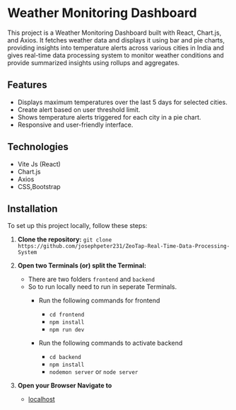 # Weather Monitoring Dashboard

This project is a Weather Monitoring Dashboard built with React, Chart.js, and Axios. It fetches weather data and displays it using bar and pie charts, providing insights into temperature alerts across various cities in India and gives real-time data processing system to monitor weather conditions and provide summarized insights using rollups and aggregates.


## Features

- Displays maximum temperatures over the last 5 days for selected cities.
- Create alert based on user threshold limit.
- Shows temperature alerts triggered for each city in a pie chart.
- Responsive and user-friendly interface.

## Technologies

- Vite Js (React)
- Chart.js
- Axios
- CSS,Bootstrap

## Installation

To set up this project locally, follow these steps:

1. **Clone the repository:**
   `git clone https://github.com/josephpeter231/ZeoTap-Real-Time-Data-Processing-System`
2. **Open two Terminals (or) split the Terminal:**
   - There are two folders `frontend` and `backend`
   - So to run locally need to run in seperate Terminals.
     - Run the following commands for frontend
       - `cd frontend`  
       - `npm install`
       - `npm run dev`

     - Run the following commands to activate backend
       - `cd backend`
       - `npm install`
       - `nodemon server` or `node server`

3. **Open your Browser Navigate to**
   - [localhost](http://localhost:5173/)
  
